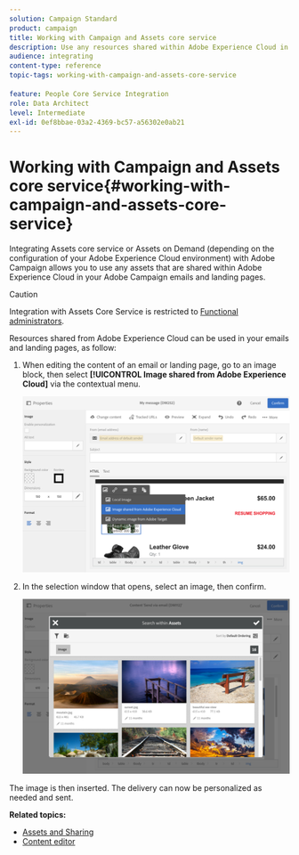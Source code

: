 ```yaml
---
solution: Campaign Standard
product: campaign
title: Working with Campaign and Assets core service
description: Use any resources shared within Adobe Experience Cloud in your Adobe Campaign messages and landing pages thanks to the Assets core service integration.
audience: integrating
content-type: reference
topic-tags: working-with-campaign-and-assets-core-service

feature: People Core Service Integration
role: Data Architect
level: Intermediate
exl-id: 0ef8bbae-03a2-4369-bc57-a56302e0ab21
---
```

# Working with Campaign and Assets core service{#working-with-campaign-and-assets-core-service}

Integrating Assets core service or Assets on Demand (depending on the configuration of your Adobe Experience Cloud environment) with Adobe Campaign allows you to use any assets that are shared within Adobe Experience Cloud in your Adobe Campaign emails and landing pages.

>[!CAUTION]
>
> Integration with Assets Core Service is restricted to [Functional administrators](../../administration/using/users-management.md#functional-administrators).

Resources shared from Adobe Experience Cloud can be used in your emails and landing pages, as follow:

1. When editing the content of an email or landing page, go to an image block, then select **[!UICONTROL Image shared from Adobe Experience Cloud]** via the contextual menu.

   ![](assets/dam_insert_image_dce.png)

1. In the selection window that opens, select an image, then confirm.

   ![](assets/dam_shared_image_selection.png)

The image is then inserted. The delivery can now be personalized as needed and sent.

**Related topics:**

* [Assets and Sharing](https://docs.adobe.com/content/help/en/core-services/interface/assets/experience-cloud-assets.html) 
* [Content editor](../../designing/using/personalization.md#example-email-personalization)
